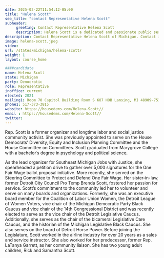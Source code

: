 ```yaml
---
date: 2025-02-22T11:54:12-05:00
title: "Helena Scott"
seo_title: "contact Representative Helena Scott"
subheader:
     greeting: Contact Representative Helena Scott
     description: Helena Scott is a dedicated and passionate public servant who has been serving as a member of the Michigan House of Representatives since January 1, 2021. She currently represents the 8th district, following her previous tenure representing the 7th district from 2021 to 2025.
description: Contact Representative Helena Scott of Michigan. Contact information for Helena Scott includes email address, phone number, and mailing address.
image: helena-scott.jpeg
video:
url: /states/michigan/helena-scott/
weight: 1
layout: course_home

####candidate
name: Helena Scott
state: Michigan
party: Democratic
role: Representative
inoffice: current
elected: 2021
mailing1: Room 70 Capitol Building Room S 687 HOB Lansing, MI 48909-7514
phone1: 517-373-3815
website: https://housedems.com/Helena-Scott//
email : https://housedems.com/Helena-Scott//
twitter: 
---
```

Rep. Scott is a former organizer and longtime labor and social justice community activist. She was previously appointed to serve on the House Democrats’ Diversity, Equity and Inclusion Planning Committee and the House Committee on Committees. Scott graduated from Marygrove College with a bachelor’s degree in psychology and political science.

As the lead organizer for Southeast Michigan Jobs with Justice, she spearheaded a petition drive to gather over 5,000 signatures for the One Fair Wage ballot proposal initiative. More recently, she served on the Steering Committee to Protect and Defend One Fair Wage. Her sister-in-law, former Detroit City Council Pro Temp Brenda Scott, fostered her passion for service. Scott’s commitment to the community led her to volunteer and serve on many boards and organizations. Formerly, she was an executive board member for the Coalition of Labor Union Women, the Detroit League of Women Voters, vice chair of the Michigan Democratic Party Black Caucus and vice chair of the 14th Congressional District and was recently elected to serve as the vice chair of the Detroit Legislative Caucus. Additionally, she serves as the chair of the bicameral Legislative Care Caucus, and the historian of the Michigan Legislative Black Caucus. She also serves on the board of Detroit Horse Power. Before joining the Legislature, Scott worked in the airline industry for over 20 years as a sales and service instructor. She also worked for her predecessor, former Rep. LaTanya Garrett, as her community liaison. She has two young adult children, Rick and Samantha Scott.
